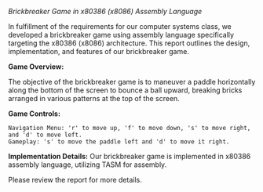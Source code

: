 *Brickbreaker Game in x80386 (x8086) Assembly Language*

In fulfillment of the requirements for our computer systems class, we developed a brickbreaker game using assembly language specifically targeting the x80386 (x8086) architecture. 
This report outlines the design, implementation, and features of our brickbreaker game.

**Game Overview:**

The objective of the brickbreaker game is to maneuver a paddle horizontally along the bottom of the screen to bounce a ball upward, 
breaking bricks arranged in various patterns at the top of the screen.

**Game Controls:**

    Navigation Menu: 'r' to move up, 'f' to move down, 's' to move right, and 'd' to move left.
    Gameplay: 's' to move the paddle left and 'd' to move it right.

**Implementation Details:**
Our brickbreaker game is implemented in x80386 assembly language, utilizing TASM for assembly. 

Please review the report for more details.
